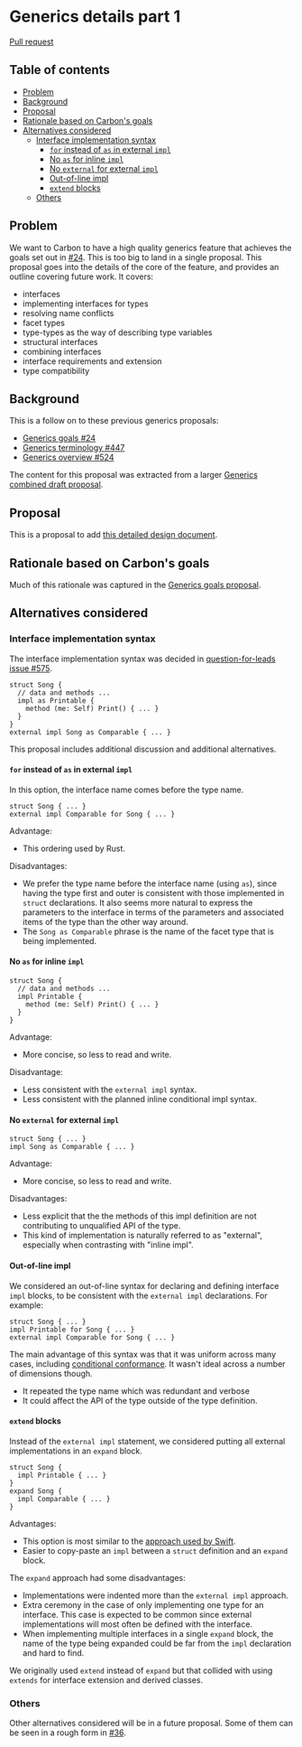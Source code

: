 # Generics details part 1

<!--
Part of the Carbon Language project, under the Apache License v2.0 with LLVM
Exceptions. See /LICENSE for license information.
SPDX-License-Identifier: Apache-2.0 WITH LLVM-exception
-->

[Pull request](https://github.com/carbon-language/carbon-lang/pull/553)

<!-- toc -->

## Table of contents

-   [Problem](#problem)
-   [Background](#background)
-   [Proposal](#proposal)
-   [Rationale based on Carbon's goals](#rationale-based-on-carbons-goals)
-   [Alternatives considered](#alternatives-considered)
    -   [Interface implementation syntax](#interface-implementation-syntax)
        -   [`for` instead of `as` in external `impl`](#for-instead-of-as-in-external-impl)
        -   [No `as` for inline `impl`](#no-as-for-inline-impl)
        -   [No `external` for external `impl`](#no-external-for-external-impl)
        -   [Out-of-line impl](#out-of-line-impl)
        -   [`extend` blocks](#extend-blocks)
    -   [Others](#others)

<!-- tocstop -->

## Problem

We want to Carbon to have a high quality generics feature that achieves the
goals set out in [#24](https://github.com/carbon-language/carbon-lang/pull/24).
This is too big to land in a single proposal. This proposal goes into the
details of the core of the feature, and provides an outline covering future
work. It covers:

-   interfaces
-   implementing interfaces for types
-   resolving name conflicts
-   facet types
-   type-types as the way of describing type variables
-   structural interfaces
-   combining interfaces
-   interface requirements and extension
-   type compatibility

## Background

This is a follow on to these previous generics proposals:

-   [Generics goals #24](https://github.com/carbon-language/carbon-lang/pull/24)
-   [Generics terminology #447](https://github.com/carbon-language/carbon-lang/pull/447)
-   [Generics overview #524](https://github.com/carbon-language/carbon-lang/pull/524)

The content for this proposal was extracted from a larger
[Generics combined draft proposal](https://github.com/carbon-language/carbon-lang/pull/36).

## Proposal

This is a proposal to add
[this detailed design document](/docs/design/generics/details.md).

## Rationale based on Carbon's goals

Much of this rationale was captured in the
[Generics goals proposal](https://github.com/carbon-language/carbon-lang/pull/24).

## Alternatives considered

### Interface implementation syntax

The interface implementation syntax was decided in
[question-for-leads issue #575](https://github.com/carbon-language/carbon-lang/issues/575).

```
struct Song {
  // data and methods ...
  impl as Printable {
    method (me: Self) Print() { ... }
  }
}
external impl Song as Comparable { ... }
```

This proposal includes additional discussion and additional alternatives.

#### `for` instead of `as` in external `impl`

In this option, the interface name comes before the type name.

```
struct Song { ... }
external impl Comparable for Song { ... }
```

Advantage:

-   This ordering used by Rust.

Disadvantages:

-   We prefer the type name before the interface name (using `as`), since having
    the type first and outer is consistent with those implemented in `struct`
    declarations. It also seems more natural to express the parameters to the
    interface in terms of the parameters and associated items of the type than
    the other way around.
-   The `Song as Comparable` phrase is the name of the facet type that is being
    implemented.

#### No `as` for inline `impl`

```
struct Song {
  // data and methods ...
  impl Printable {
    method (me: Self) Print() { ... }
  }
}
```

Advantage:

-   More concise, so less to read and write.

Disadvantage:

-   Less consistent with the `external impl` syntax.
-   Less consistent with the planned inline conditional impl syntax.

#### No `external` for external `impl`

```
struct Song { ... }
impl Song as Comparable { ... }
```

Advantage:

-   More concise, so less to read and write.

Disadvantages:

-   Less explicit that the the methods of this impl definition are not
    contributing to unqualified API of the type.
-   This kind of implementation is naturally referred to as "external",
    especially when contrasting with "inline impl".

#### Out-of-line impl

We considered an out-of-line syntax for declaring and defining interface `impl`
blocks, to be consistent with the `external impl` declarations. For example:

```
struct Song { ... }
impl Printable for Song { ... }
external impl Comparable for Song { ... }
```

The main advantage of this syntax was that it was uniform across many cases,
including
[conditional conformance](/docs/design/generics/details.md#conditional-conformance).
It wasn't ideal across a number of dimensions though.

-   It repeated the type name which was redundant and verbose
-   It could affect the API of the type outside of the type definition.

#### `extend` blocks

Instead of the `external impl` statement, we considered putting all external
implementations in an `expand` block.

```
struct Song {
  impl Printable { ... }
}
expand Song {
  impl Comparable { ... }
}
```

Advantages:

-   This option is most similar to the
    [approach used by Swift](https://docs.swift.org/swift-book/LanguageGuide/Protocols.html#ID277).
-   Easier to copy-paste an `impl` between a `struct` definition and an `expand`
    block.

The `expand` approach had some disadvantages:

-   Implementations were indented more than the `external impl` approach.
-   Extra ceremony in the case of only implementing one type for an interface.
    This case is expected to be common since external implementations will most
    often be defined with the interface.
-   When implementing multiple interfaces in a single `expand` block, the name
    of the type being expanded could be far from the `impl` declaration and hard
    to find.

We originally used `extend` instead of `expand` but that collided with using
`extends` for interface extension and derived classes.

### Others

Other alternatives considered will be in a future proposal. Some of them can be
seen in a rough form in
[#36](https://github.com/carbon-language/carbon-lang/pull/36).
